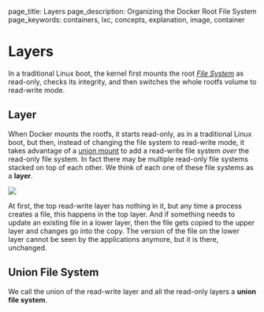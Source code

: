 page_title: Layers
page_description: Organizing the Docker Root File System
page_keywords: containers, lxc, concepts, explanation, image, container

# Layers

In a traditional Linux boot, the kernel first mounts the root [*File
System*](../filesystem/#filesystem-def) as read-only, checks its
integrity, and then switches the whole rootfs volume to read-write mode.

## Layer

When Docker mounts the rootfs, it starts read-only, as in a traditional
Linux boot, but then, instead of changing the file system to read-write
mode, it takes advantage of a [union
mount](http://en.wikipedia.org/wiki/Union_mount) to add a read-write
file system *over* the read-only file system. In fact there may be
multiple read-only file systems stacked on top of each other. We think
of each one of these file systems as a **layer**.

![](../../_images/docker-filesystems-multilayer.png)

At first, the top read-write layer has nothing in it, but any time a
process creates a file, this happens in the top layer. And if something
needs to update an existing file in a lower layer, then the file gets
copied to the upper layer and changes go into the copy. The version of
the file on the lower layer cannot be seen by the applications anymore,
but it is there, unchanged.

## Union File System

We call the union of the read-write layer and all the read-only layers a
**union file system**.
